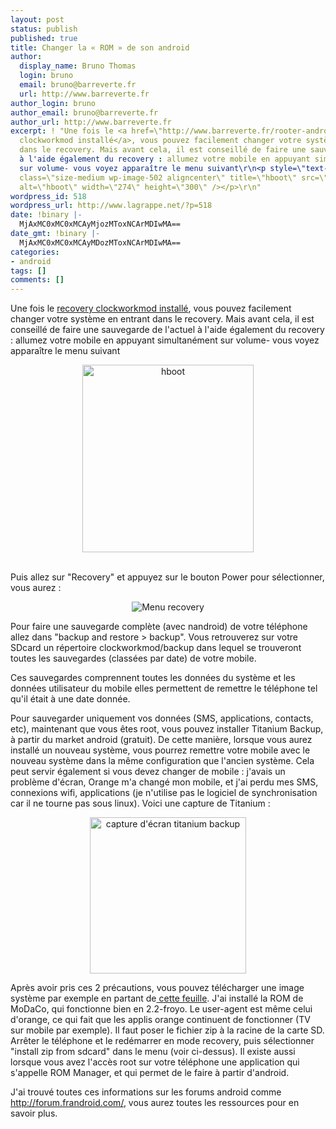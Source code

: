 ```yaml
---
layout: post
status: publish
published: true
title: Changer la « ROM » de son android
author:
  display_name: Bruno Thomas
  login: bruno
  email: bruno@barreverte.fr
  url: http://www.barreverte.fr
author_login: bruno
author_email: bruno@barreverte.fr
author_url: http://www.barreverte.fr
excerpt: ! "Une fois le <a href=\"http://www.barreverte.fr/rooter-android-avec-unrevoked\">recovery
  clockworkmod installé</a>, vous pouvez facilement changer votre système en entrant
  dans le recovery. Mais avant cela, il est conseillé de faire une sauvegarde de l'actuel
  à l'aide également du recovery : allumez votre mobile en appuyant simultanément
  sur volume- vous voyez apparaître le menu suivant\r\n<p style=\"text-align: center;\"><img
  class=\"size-medium wp-image-502 aligncenter\" title=\"hboot\" src=\"http://www.lagrappe.net/wp-content/hboot-274x300.jpg\"
  alt=\"hboot\" width=\"274\" height=\"300\" /></p>\r\n"
wordpress_id: 518
wordpress_url: http://www.lagrappe.net/?p=518
date: !binary |-
  MjAxMC0xMC0xMCAyMjozMToxNCArMDIwMA==
date_gmt: !binary |-
  MjAxMC0xMC0xMCAyMDozMToxNCArMDIwMA==
categories:
- android
tags: []
comments: []
---
```

<p>Une fois le <a href="http://www.barreverte.fr/rooter-android-avec-unrevoked">recovery clockworkmod installé</a>, vous pouvez facilement changer votre système en entrant dans le recovery. Mais avant cela, il est conseillé de faire une sauvegarde de l'actuel à l'aide également du recovery : allumez votre mobile en appuyant simultanément sur volume- vous voyez apparaître le menu suivant</p>
<p style="text-align: center;"><img class="size-medium wp-image-502 aligncenter" title="hboot" src="http://www.lagrappe.net/wp-content/hboot-274x300.jpg" alt="hboot" width="274" height="300" /></p>
<p><a id="more"></a><a id="more-518"></a><br />
Puis allez sur "Recovery" et appuyez sur le bouton Power pour sélectionner, vous aurez :</p>
<p style="text-align: center;"><img class="aligncenter" title="Menu recovery" src="http://www.lagrappe.net/wp-content/menu-recovery.jpg" alt="Menu recovery" /></p>
<p>Pour faire une sauvegarde complète (avec nandroid) de votre téléphone allez dans "backup and restore &gt; backup". Vous retrouverez sur votre SDcard un répertoire clockworkmod/backup dans lequel se trouveront toutes les sauvegardes (classées par date) de votre mobile.</p>
<p>Ces sauvegardes comprennent toutes les données du système et les données utilisateur du mobile elles permettent de remettre le téléphone tel qu'il était à une date donnée.</p>
<p>Pour sauvegarder uniquement vos données (SMS, applications, contacts, etc), maintenant que vous êtes root, vous pouvez installer Titanium Backup, à partir du market android (gratuit). De cette manière, lorsque vous aurez installé un nouveau système, vous pourrez remettre votre mobile avec le nouveau système dans la même configuration que l'ancien système. Cela peut servir également si vous devez changer de mobile : j'avais un problème d'écran, Orange m'a changé mon mobile, et j'ai perdu mes SMS, connexions wifi, applications (je n'utilise pas le logiciel de synchronisation car il ne tourne pas sous linux). Voici une capture de Titanium :</p>
<p style="text-align: center;"><img class="size-medium wp-image-544  aligncenter" title="screenshot_titanium_backup" src="http://www.lagrappe.net/wp-content/screenshot_2.png" alt="capture d'écran titanium backup" width="250" /></p>
<p>Après avoir pris ces 2 précautions, vous pouvez télécharger une image système par exemple en partant de<a href="https://spreadsheets.google.com/ccc?key=0As0sg9AKQwCpdHRIcjNKbGZIUVk1VE9mYjVJNENnTHc&amp;hl=fr&amp;authkey=CJ3e6NQB"> cette feuille</a>. J'ai installé la ROM de MoDaCo, qui fonctionne bien en 2.2-froyo. Le user-agent est même celui d'orange, ce qui fait que les applis orange continuent de fonctionner (TV sur mobile par exemple). Il faut poser le fichier zip à la racine de la carte SD. Arrêter le téléphone et le redémarrer en mode recovery, puis sélectionner "install zip from sdcard" dans le menu (voir ci-dessus). Il existe aussi lorsque vous avez l'accès root sur votre téléphone une application qui s'appelle ROM Manager, et qui permet de le faire à partir d'android.</p>
<p>J'ai trouvé toutes ces informations sur les forums android comme <a href="http://forum.frandroid.com/">http://forum.frandroid.com/</a>, vous aurez toutes les ressources pour en savoir plus.</p>
